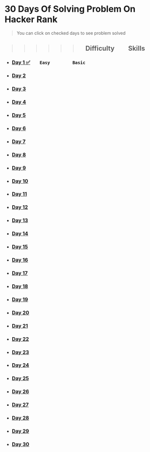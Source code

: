 # 30 Days Of Solving Problem On Hacker Rank  
> You can click on checked days to see problem solved 
<!-- put the link on the round braces -->
>>>>>> ## &nbsp;&nbsp;&nbsp;&nbsp;&nbsp;Difficulty &nbsp;&nbsp;&nbsp;&nbsp;&nbsp;&nbsp;&nbsp; Skills
* ### [Day 1 ✅](https://colab.research.google.com/drive/1qpqXOVZRWNrWUyTNPadNP-oF218QaZXH#scrollTo=3IYZyHW2-bKm&line=1&uniqifier=1) &nbsp;&nbsp;&nbsp;&nbsp;&nbsp;&nbsp; `Easy`  &nbsp;&nbsp;&nbsp;&nbsp;&nbsp;&nbsp;&nbsp;&nbsp;&nbsp;&nbsp;&nbsp;&nbsp;&nbsp;&nbsp;&nbsp;&nbsp;&nbsp;&nbsp;`Basic`
* ### [Day 2](https://colab.research.google.com/drive/1qpqXOVZRWNrWUyTNPadNP-oF218QaZXH#scrollTo=0x-B16ly2fMj&line=1&uniqifier=1)
* ### [Day 3](https://colab.research.google.com/drive/1qpqXOVZRWNrWUyTNPadNP-oF218QaZXH#scrollTo=QKfubE2J2m7H&line=1&uniqifier=1)
* ### [Day 4](https://colab.research.google.com/drive/1qpqXOVZRWNrWUyTNPadNP-oF218QaZXH#scrollTo=fYGBgpR72pvw&line=1&uniqifier=1)
* ### [Day 5](https://colab.research.google.com/drive/1qpqXOVZRWNrWUyTNPadNP-oF218QaZXH#scrollTo=V2_GJZon2sSC&line=1&uniqifier=1)
* ### [Day 6](https://colab.research.google.com/drive/1qpqXOVZRWNrWUyTNPadNP-oF218QaZXH#scrollTo=jKc4waw32tgK&line=1&uniqifier=1)
* ### [Day 7](https://colab.research.google.com/drive/1qpqXOVZRWNrWUyTNPadNP-oF218QaZXH#scrollTo=stnfMMrA2vn4&line=1&uniqifier=1)
* ### [Day 8](https://colab.research.google.com/drive/1qpqXOVZRWNrWUyTNPadNP-oF218QaZXH#scrollTo=3Hn43USF2w45&line=1&uniqifier=1)
* ### [Day 9](https://colab.research.google.com/drive/1qpqXOVZRWNrWUyTNPadNP-oF218QaZXH#scrollTo=CrGQR_LL2yCD&line=1&uniqifier=1)
* ### [Day 10](https://colab.research.google.com/drive/1qpqXOVZRWNrWUyTNPadNP-oF218QaZXH#scrollTo=GU2Tkzzh2zTH&line=1&uniqifier=1)
* ### [Day 11]()
* ### [Day 12]()
* ### [Day 13]()
* ### [Day 14]()
* ### [Day 15]()
* ### [Day 16]()
* ### [Day 17]()
* ### [Day 18]()
* ### [Day 19]()
* ### [Day 20]()
* ### [Day 21]()
* ### [Day 22]()
* ### [Day 23]()
* ### [Day 24]()
* ### [Day 25]()
* ### [Day 26]()
* ### [Day 27]()
* ### [Day 28]()
* ### [Day 29]()
* ### [Day 30]()
